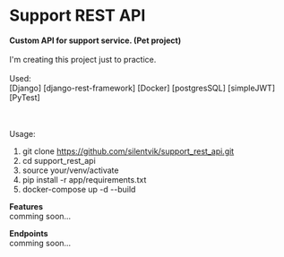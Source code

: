 # Support REST API
<b> Custom API for support service. (Pet project) </b>
<br><br>
I'm creating this project just to practice.
<br>
<br>
Used:
<br>
[Django]  [django-rest-framework]  [Docker]  [postgresSQL]  [simpleJWT] [PyTest]

<br><br>
Usage:
1. git clone https://github.com/silentvik/support_rest_api.git
2. cd support_rest_api
3. source your/venv/activate
4. pip install -r app/requirements.txt
5. docker-compose up -d --build

 <b>Features</b> <br>
    comming soon...
  
<b>Endpoints</b> <br>
    comming soon...
  
